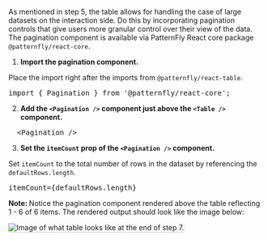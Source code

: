 As mentioned in step 5, the table allows for handling the case of large datasets on the interaction side. Do this by incorporating pagination controls that give users more granular control over their view of the data. The pagination component is available via PatternFly React core package `@patternfly/react-core`.

1) <strong>Import the pagination component.</strong>

Place the import right after the imports from  `@patternfly/react-table`.

<pre class="file">
import { Pagination } from '@patternfly/react-core';
</pre>

2) <strong>Add the `<Pagination />` component just above the `<Table />` component.</strong>

<pre class="file">
  &lt;Pagination /&gt;
</pre>

3) <strong>Set the `itemCount` prop of the `<Pagination />` component.</strong>

Set `itemCount` to the total number of rows in the dataset by referencing the `defaultRows.length`.

<pre class="file">
itemCount={defaultRows.length}
</pre>

<strong>Note: </strong> Notice the pagination component rendered above the table reflecting 1 - 6 of 6 items. The rendered output should look like the image below:

<img src="table-intro/assets/step-7-complete.png" alt="Image of what table looks like at the end of step 7." style="box-shadow: rgba(3, 3, 3, 0.2) 0px 1.25px 2.5px 0px;" />
